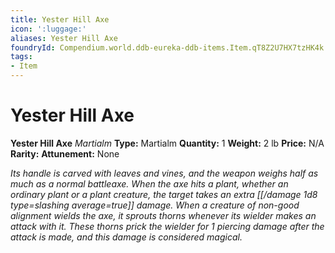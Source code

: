 ```yaml
---
title: Yester Hill Axe
icon: ':luggage:'
aliases: Yester Hill Axe
foundryId: Compendium.world.ddb-eureka-ddb-items.Item.qT8Z2U7HX7tzHK4k
tags:
- Item
---
```


# Yester Hill Axe

**Yester Hill Axe**
_Martialm_
**Type:** Martialm
**Quantity:** 1
**Weight:** 2 lb
**Price:** N/A
**Rarity:** 
**Attunement:** None

*Its handle is carved with leaves and vines, and the weapon weighs half as much as a normal battleaxe. When the axe hits a plant, whether an ordinary plant or a plant creature, the target takes an extra  [[/damage 1d8 type=slashing average=true]] damage. When a creature of non-good alignment wields the axe, it sprouts thorns whenever its wielder makes an attack with it. These thorns prick the wielder for 1 piercing damage after the attack is made, and this damage is considered magical.*